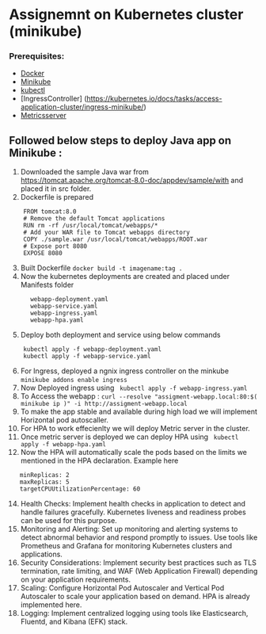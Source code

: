 # Assignemnt on Kubernetes cluster (minikube)


### Prerequisites:
 - [Docker](https://docs.docker.com/engine/install/) 
 - [Minikube](https://minikube.sigs.k8s.io/docs/start/)
 - [kubectl](https://kubernetes.io/docs/tasks/tools/)
 - [IngressController] (https://kubernetes.io/docs/tasks/access-application-cluster/ingress-minikube/)
 - [Metricsserver](https://kubernetes-sigs.github.io/metrics-server/)



## Followed below  steps  to  deploy Java app on Minikube :


1. Downloaded the sample Java war from  https://tomcat.apache.org/tomcat-8.0-doc/appdev/sample/with and placed it in src folder.
2. Dockerfile is prepared 
```
    FROM tomcat:8.0
    # Remove the default Tomcat applications
    RUN rm -rf /usr/local/tomcat/webapps/*
    # Add your WAR file to Tomcat webapps directory
    COPY ./sample.war /usr/local/tomcat/webapps/ROOT.war
    # Expose port 8080
    EXPOSE 8080
 ```
3. Built Dockerfile  ``` docker build -t imagename:tag . ```
4. Now the kubernetes deployments are created and placed under Manifests folder
```
      webapp-deployment.yaml
      webapp-service.yaml
      webapp-ingress.yaml
      webapp-hpa.yaml
```
5. Deploy both deployment and service using below commands 
```
    kubectl apply -f webapp-deployment.yaml
    kubectl apply -f webapp-service.yaml
 ```
6. For Ingress, deployed a ngnix ingress controller on the minkube  ``` minikube addons enable ingress ```
7. Now Deployed ingress using ``` kubectl apply -f webapp-ingress.yaml``` 
8. To Access the webapp  : ``` curl --resolve "assigment-webapp.local:80:$( minikube ip )" -i http://assigment-webapp.local ```
10. To make the app stable and available during high load we will implement Horizontal pod autoscaller.
11. For HPA to work effecienlty we will deploy Metric server in the cluster.
12. Once metric server is deployed we can deploy HPA using ``` kubectl apply -f webapp-hpa.yaml```
13. Now the HPA will automatically scale the pods based on the limits we mentioned in the HPA  declaration. Example here
```
   minReplicas: 2
   maxReplicas: 5
   targetCPUUtilizationPercentage: 60
```
14. Health Checks: Implement health checks in application to detect and handle failures gracefully. Kubernetes liveness and readiness probes can be used for this purpose.  
15. Monitoring and Alerting: Set up monitoring and alerting systems to detect abnormal behavior and respond promptly to issues. Use tools like Prometheus and Grafana for monitoring Kubernetes clusters and applications.
16. Security Considerations: Implement security best practices such as TLS termination, rate limiting, and WAF (Web Application Firewall) depending on your application requirements.
17. Scaling: Configure Horizontal Pod Autoscaler and Vertical Pod Autoscaler to scale your application based on demand. HPA is already implemented here.
18. Logging: Implement centralized logging using tools like Elasticsearch, Fluentd, and Kibana (EFK) stack.

 

    
